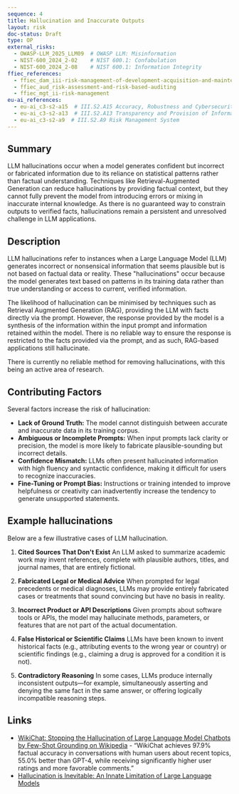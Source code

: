 ```yaml
---
sequence: 4
title: Hallucination and Inaccurate Outputs
layout: risk
doc-status: Draft
type: OP
external_risks:
  - OWASP-LLM_2025_LLM09  # OWASP LLM: Misinformation
  - NIST-600_2024_2-02    # NIST 600.1: Confabulation
  - NIST-600_2024_2-08    # NIST 600.1: Information Integrity
ffiec_references:
  - ffiec_dam_iii-risk-management-of-development-acquisition-and-maintenance
  - ffiec_aud_risk-assessment-and-risk-based-auditing
  - ffiec_mgt_ii-risk-management
eu-ai_references:
  - eu-ai_c3-s2-a15  # III.S2.A15 Accuracy, Robustness and Cybersecurity
  - eu-ai_c3-s2-a13  # III.S2.A13 Transparency and Provision of Information to Deployers
  - eu-ai_c3-s2-a9  # III.S2.A9 Risk Management System
---
```


## Summary

LLM hallucinations occur when a model generates confident but incorrect or fabricated information due to its reliance on statistical patterns rather than factual understanding. Techniques like Retrieval-Augmented Generation can reduce hallucinations by providing factual context, but they cannot fully prevent the model from introducing errors or mixing in inaccurate internal knowledge. As there is no guaranteed way to constrain outputs to verified facts, hallucinations remain a persistent and unresolved challenge in LLM applications.

## Description

LLM hallucinations refer to instances when a Large Language Model (LLM) generates incorrect or nonsensical information that seems plausible but is not based on factual data or reality. These "hallucinations" occur because the model generates text based on patterns in its training data rather than true understanding or access to current, verified information.

The likelihood of hallucination can be minimised by techniques such as Retrieval Augmented Generation (RAG), providing the LLM with facts directly via the prompt. However, the response provided by the model is a synthesis of the information within the input prompt and information retained within the model. There is no reliable way to ensure the response is restricted to the facts provided via the prompt, and as such, RAG-based applications still hallucinate.

There is currently no reliable method for removing hallucinations, with this being an active area of research.

## Contributing Factors

Several factors increase the risk of hallucination:

 - **Lack of Ground Truth:** The model cannot distinguish between accurate and inaccurate data in its training corpus.
 - **Ambiguous or Incomplete Prompts:** When input prompts lack clarity or precision, the model is more likely to fabricate plausible-sounding but incorrect details.
 - **Confidence Mismatch:** LLMs often present hallucinated information with high fluency and syntactic confidence, making it difficult for users to recognize inaccuracies.
 - **Fine-Tuning or Prompt Bias:** Instructions or training intended to improve helpfulness or creativity can inadvertently increase the tendency to generate unsupported statements.

## Example hallucinations

Below are a few illustrative cases of LLM hallucination.

1. **Cited Sources That Don't Exist**
   An LLM asked to summarize academic work may invent references, complete with plausible authors, titles, and journal names, that are entirely fictional.

2. **Fabricated Legal or Medical Advice**
   When prompted for legal precedents or medical diagnoses, LLMs may provide entirely fabricated cases or treatments that sound convincing but have no basis in reality.

3. **Incorrect Product or API Descriptions**
   Given prompts about software tools or APIs, the model may hallucinate methods, parameters, or features that are not part of the actual documentation.

4. **False Historical or Scientific Claims**
   LLMs have been known to invent historical facts (e.g., attributing events to the wrong year or country) or scientific findings (e.g., claiming a drug is approved for a condition it is not).

5. **Contradictory Reasoning**
   In some cases, LLMs produce internally inconsistent outputs—for example, simultaneously asserting and denying the same fact in the same answer, or offering logically incompatible reasoning steps.

## Links

* [WikiChat: Stopping the Hallucination of Large Language Model Chatbots by Few-Shot Grounding on Wikipedia](https://arxiv.org/abs/2305.14292) - “WikiChat achieves 97.9% factual accuracy in conversations with human users about recent topics, 55.0% better than GPT-4, while receiving significantly higher user ratings and more favorable comments.”
* [Hallucination is Inevitable: An Innate Limitation of Large Language Models](https://arxiv.org/abs/2401.11817)
